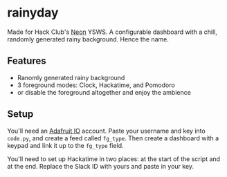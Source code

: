 # rainyday
Made for Hack Club's [Neon](https://neon.hackclub.com) YSWS. A configurable dashboard with a chill, randomly generated rainy background. Hence the name.

## Features
- Ranomly generated rainy background
- 3 foreground modes: Clock, Hackatime, and Pomodoro
- or disable the foreground altogether and enjoy the ambience

## Setup
You'll need an [Adafruit IO](https://io.adafruit.com) account. Paste your username and key into `code.py`, and create a feed called `fg_type`. Then create a dashboard with a keypad and link it up to the `fg_type` field.

You'll need to set up Hackatime in two places: at the start of the script and at the end. Replace the Slack ID with yours and paste in your key.
